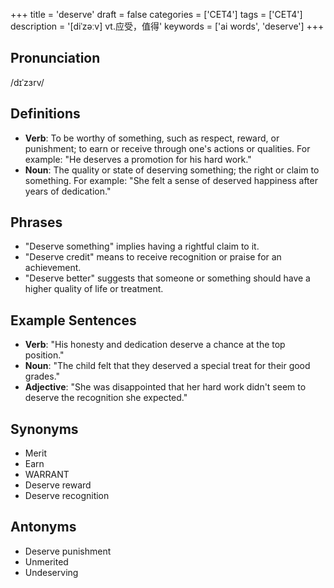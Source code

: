+++
title = 'deserve'
draft = false
categories = ['CET4']
tags = ['CET4']
description = '[diˈzəːv] vt.应受，值得'
keywords = ['ai words', 'deserve']
+++

## Pronunciation
/dɪˈzɜrv/

## Definitions
- **Verb**: To be worthy of something, such as respect, reward, or punishment; to earn or receive through one's actions or qualities. For example: "He deserves a promotion for his hard work."
- **Noun**: The quality or state of deserving something; the right or claim to something. For example: "She felt a sense of deserved happiness after years of dedication."

## Phrases
- "Deserve something" implies having a rightful claim to it.
- "Deserve credit" means to receive recognition or praise for an achievement.
- "Deserve better" suggests that someone or something should have a higher quality of life or treatment.

## Example Sentences
- **Verb**: "His honesty and dedication deserve a chance at the top position."
- **Noun**: "The child felt that they deserved a special treat for their good grades."
- **Adjective**: "She was disappointed that her hard work didn't seem to deserve the recognition she expected."

## Synonyms
- Merit
- Earn
- WARRANT
- Deserve reward
- Deserve recognition

## Antonyms
- Deserve punishment
- Unmerited
- Undeserving
